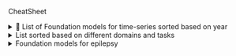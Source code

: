 CheatSheet

<details>
  <summary>📘 List of Foundation models for time-series sorted based on year </summary>

  👉 [Read more](sorted_yearly.md)

</details>

<details>
  <summary>  List sorted based on  different domains and tasks </summary>

  👉 [Read more](sorted_domain_task.md)

</details>


<details>
  <summary>  Foundation models for epilepsy </summary>

  👉 [Read more](foundation_Model_Epilepsy.md)

</details>
